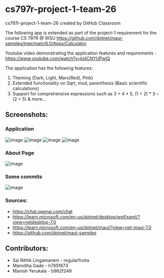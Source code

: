 # cs797r-project-1-team-26
cs797r-project-1-team-26 created by GitHub Classroom

The following app is extended as part of the project-1 requirement for the course CS 797R @ WSU 
https://github.com/dotnet/maui-samples/tree/main/6.0/Apps/Calculator

Youtube video demonstrating the application features and requirements : https://www.youtube.com/watch?v=kidCNYUPwlQ

The application has the following features:
1. Theming (Dark, Light, Mars(Red), Pink)
2. Extended functionality on Sqrt, mod, parenthesis (Basic scientific calculations)
3. Support for comprehensive expressions such as 3 + 4 * 5, (1 + 2) * 3 – (2 + 5)
& more...

## Screenshots:

### Application
![image](https://user-images.githubusercontent.com/124856669/221763647-978b4b16-5e2e-4079-b34e-b2e78425f6df.png)
![image](https://user-images.githubusercontent.com/124856669/221763696-cae1cfdb-245f-4fc6-be48-63c72aaca05d.png)
![image](https://user-images.githubusercontent.com/124856669/221763830-0b7eccd3-43bc-4c3e-93e1-f3931cc37b38.png)
![image](https://user-images.githubusercontent.com/124856669/221764139-4de96709-72b6-42b1-bc26-53ec9be770f8.png)

### About Page
![image](https://user-images.githubusercontent.com/124856669/221763877-15f42db7-c032-4468-a342-7eb8e53bd07b.png)

### Some commits
![image](https://user-images.githubusercontent.com/124856669/221764837-de6d38c9-1c23-43a9-a370-b2ffb9d51c3f.png)

### Sources:
- https://chat.openai.com/chat
- https://learn.microsoft.com/en-us/dotnet/desktop/wpf/xaml/?view=netdesktop-7.0
- https://learn.microsoft.com/en-us/dotnet/maui/?view=net-maui-7.0
- https://github.com/dotnet/maui-samples

## Contributors:
- Sai Rithik Lingamaneni - regularfruita
- Manvitha Gade - h765f873
- Manish Yerukala - b962f249


